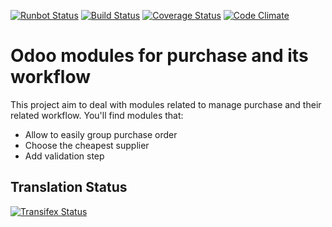 [![Runbot Status](https://runbot.odoo-community.org/runbot/badge/flat/142/7.0.svg)](https://runbot.odoo-community.org/runbot/repo/github-com-oca-purchase-workflow-142)
[![Build Status](https://travis-ci.org/OCA/purchase-workflow.svg?branch=7.0)](https://travis-ci.org/OCA/purchase-workflow)
[![Coverage Status](https://coveralls.io/repos/OCA/purchase-workflow/badge.png?branch=7.0)](https://coveralls.io/r/OCA/purchase-workflow?branch=7.0)
[![Code Climate](https://codeclimate.com/github/OCA/purchase-workflow/badges/gpa.svg)](https://codeclimate.com/github/OCA/purchase-workflow)

# Odoo modules for purchase and its workflow

This project aim to deal with modules related to manage purchase and their related workflow. You'll find modules that:

 - Allow to easily group purchase order
 - Choose the cheapest supplier
 - Add validation step

Translation Status
------------------
[![Transifex Status](https://www.transifex.com/projects/p/OCA-purchase-workflow-7-0/chart/image_png)](https://www.transifex.com/projects/p/OCA-purchase-workflow-7-0)
